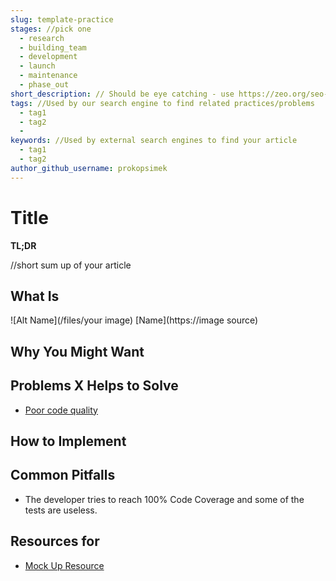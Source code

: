 ```yaml
---
slug: template-practice
stages: //pick one
  - research
  - building_team
  - development
  - launch
  - maintenance
  - phase_out
short_description: // Should be eye catching - use https://zeo.org/seo-tools/serp-preview/ for preview
tags: //Used by our search engine to find related practices/problems
  - tag1
  - tag2
  -
keywords: //Used by external search engines to find your article
  - tag1
  - tag2
author_github_username: prokopsimek
---
```


# Title

**TL;DR**

//short sum up of your article

## What Is

![Alt Name](/files/your image)
[Name](https://image source)

## Why You Might Want


## Problems X Helps to Solve

- [Poor code quality](/problems/poor-code-quality)


## How to Implement

## Common Pitfalls

- The developer tries to reach 100% Code Coverage and some of the tests are useless.

## Resources for

- [Mock Up Resource](https://dxkb.io)


